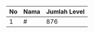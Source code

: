 | No | Nama            | Jumlah Level |
|----|-----------------|--------------|
| 1  | #    |    876        |

